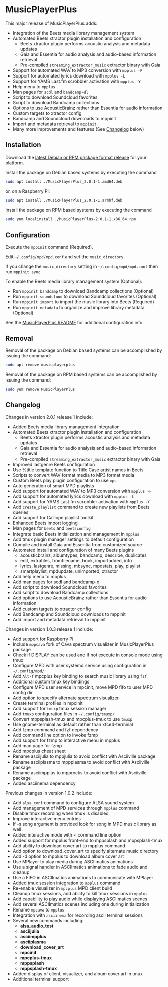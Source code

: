 # MusicPlayerPlus

This major release of MusicPlayerPlus adds:

* Integration of the Beets media library management system
* Automated Beets xtractor plugin installation and configuration
    * Beets xtractor plugin performs acoustic analysis and metadata updates
    * Gaia and Essentia for audio analysis and audio-based information retrieval
    * Pre-compiled `streaming_extractor_music` extractor binary with Gaia
* Support for automated WAV to MP3 conversion with `mpplus -F`
* Support for automated lyrics download with `mpplus -L`
* Support for YAMS Last.fm scrobbler activation with `mpplus -Y`
* Help menu to `mpplus`
* Man pages for `scdl` and `bandcamp-dl`
* Script to download Soundcloud favorites
* Script to download Bandcamp collections
* Options to use AcousticBrainz rather than Essentia for audio information
* Custom targets to xtractor config
* Bandcamp and Soundcloud downloads to mppinit
* Import and metadata retrieval to `mppinit`
* Many more improvements and features (See [Changelog](#changelog) below)

## Installation

Download the [latest Debian or RPM package format release](https://github.com/doctorfree/MusicPlayerPlus/releases) for your platform.

Install the package on Debian based systems by executing the command

```bash
sudo apt install ./MusicPlayerPlus_2.0.1-1.amd64.deb
```

or, on a Raspberry Pi:

```bash
sudo apt install ./MusicPlayerPlus_2.0.1-1.armhf.deb
```

Install the package on RPM based systems by executing the command
```bash
sudo yum localinstall ./MusicPlayerPlus-2.0.1-1.x86_64.rpm
```

## Configuration

Execute the `mppinit` command (Required).

Edit `~/.config/mpd/mpd.conf` and set the `music_directory`.

If you change the `music_directory` setting in `~/.config/mpd/mpd.conf` then run `mppinit sync`.

To enable the Beets media library management system (Optional):

* Run `mppinit bandcamp` to download Bandcamp collections (Optional)
* Run `mppinit soundcloud` to download Soundcloud favorites (Optional)
* Run `mppinit import` to import the music library into Beets (Required)
* Run `mppinit metadata` to organize and improve library metadata (Optional)

See the [MusicPlayerPlus README](https://github.com/doctorfree/MusicPlayerPlus#readme) for additional configuration info.

## Removal

Removal of the package on Debian based systems can be accomplished by issuing the command:

```bash
sudo apt remove musicplayerplus
```

Removal of the package on RPM based systems can be accomplished by issuing the command:

```bash
sudo yum remove MusicPlayerPlus
```

## Changelog

Changes in version 2.0.1 release 1 include:

* Added Beets media library management integration
* Automated Beets xtractor plugin installation and configuration
    * Beets xtractor plugin performs acoustic analysis and metadata updates
    * Gaia and Essentia for audio analysis and audio-based information retrieval
    * Pre-compiled `streaming_extractor_music` extractor binary with Gaia
* Improved lastgenre Beets configuration
* Use %title template function to Title Case artist names in Beets
* Scripts to convert WAV format media to MP3 format media
* Custom Beets play plugin configuration to use `mpc`
* Auto generation of smart MPD playlists
* Add support for automated WAV to MP3 conversion with `mpplus -F`
* Add support for automated lyrics download with `mpplus -L`
* Add support for YAMS Last.fm scrobbler activation with `mpplus -Y`
* Add `create_playlist` command to create new playlists from Beets queries
* Add support for Calliope playlist toolkit
* Enhanced Beets import logging
* Man pages for `beets` and `beetsconfig`
* Integrate basic Beets initialization and management in `mpplus`
* Add tmux plugin manager settings to default configuration
* Compile and install Gaia and Essentia from customized source
* Automated install and configuration of many Beets plugins
    * acousticbrainz, albumtypes, bandcamp, describe, duplicates
    * edit, extrafiles, fromfilename, hook, importadded, info
    * lyrics, lastgenre, missing, mbsync, mpdstats, play, playlist
    * smartplaylist, mpdupdate, unimported, xtractor
* Add help menu to mpplus
* Add man pages for scdl and bandcamp-dl
* Add script to download Soundcloud favorites
* Add script to download Bandcamp collections
* Add options to use AcousticBrainz rather than Essentia for audio information
* Add custom targets to xtractor config
* Add Bandcamp and Soundcloud downloads to mppinit
* Add import and metadata retrieval to mppinit

Changes in version 1.0.3 release 1 include:

* Add support for Raspberry Pi
* Include `mppcava` fork of Cava spectrum visualizer in MusicPlayerPlus package
* Check if DISPLAY can be used and if not execute in console mode using tmux
* Configure MPD with user systemd service using configuration in `~/.config/mpd/`
* Add `Alt-f` mpcplus key binding to search music library using `fzf`
* Additional custom tmux key bindings
* Configure MPD user service in mpcinit, move MPD fifo to user MPD config dir
* Add option to specify alternate spectrum visualizer
* Create terminal profiles in mpcinit
* Add support for `tmuxp` tmux session manager
* Add `tmuxp` configuration files in `~/.config/tmuxp/`
* Convert mppsplash-tmux and mpcplus-tmux to use `tmuxp`
* Use gnome-terminal as default rather than xfce4-terminal
* Add fzmp command and fzf dependency
* Add command line option to invoke fzmp
* Add support for fzmp to interactive menu in mpplus
* Add man page for fzmp
* Add mpcplus cheat sheet
* Rename asciijulia to mppjulia to avoid conflict with Asciiville package
* Rename asciiplasma to mppplasma to avoid conflict with Asciiville package
* Rename asciimpplus to mpprocks to avoid conflict with Asciiville package
* Added asciinema dependency

Previous changes in version 1.0.2 include:

* Add `alsa_conf` command to configure ALSA sound system
* Add management of MPD services through `mpplus` command
* Disable tmux recording when tmux is disabled
* Improve interactive menu entries
* If -s song argument is provided look for song in MPD music library as well
* Added interactive mode with -i command line option
* Added support for mpplus front-end to mppsplash and mppsplash-tmux
* Add ability to download cover art to mpplus command
* Add option to download_cover_art to specify alternate music directory
* Add -d option to mpplus to download album cover art
* Use MPlayer to play media during ASCIImatics animations
* Use a signal handler in ASCIImatics animations to fade audio and cleanup
* Use a FIFO in ASCIImatics animations to communicate with MPlayer
* Added tmux session integration to `mpplus` command
* Re-enable visualizer in `mpcplus` MPD client build
* Cleanup tmux sessions, add ability to kill tmux sessions in `mpplus`
* Add capability to play audio while displaying ASCIImatics scenes
* Add several ASCIImatics scenes including one during initialization
* Rename `mpcava` to `mpplus`
* Integration with `asciinema` for recording ascii terminal sessions
* Several new commands including:
    * **alsa_audio_test**
    * **asciijulia**
    * **asciimpplus**
    * **asciiplasma**
    * **download_cover_art**
    * **mpcinit**
    * **mpcplus-tmux**
    * **mppsplash**
    * **mppsplash-tmux**
* Added display of client, visualizer, and album cover art in tmux
* Additional terminal support

